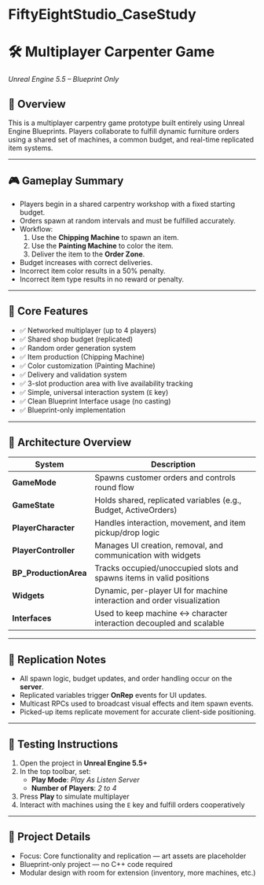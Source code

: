 # FiftyEightStudio\_CaseStudy

# 🛠️ Multiplayer Carpenter Game
*Unreal Engine 5.5 – Blueprint Only*

## 📄 Overview
This is a multiplayer carpentry game prototype built entirely using Unreal Engine Blueprints. Players collaborate to fulfill dynamic furniture orders using a shared set of machines, a common budget, and real-time replicated item systems.

---

## 🎮 Gameplay Summary
- Players begin in a shared carpentry workshop with a fixed starting budget.
- Orders spawn at random intervals and must be fulfilled accurately.
- Workflow:
  1. Use the **Chipping Machine** to spawn an item.
  2. Use the **Painting Machine** to color the item.
  3. Deliver the item to the **Order Zone**.
- Budget increases with correct deliveries.
- Incorrect item color results in a 50% penalty.
- Incorrect item type results in no reward or penalty.

---

## 🧩 Core Features
- ✅ Networked multiplayer (up to 4 players)
- ✅ Shared shop budget (replicated)
- ✅ Random order generation system
- ✅ Item production (Chipping Machine)
- ✅ Color customization (Painting Machine)
- ✅ Delivery and validation system
- ✅ 3-slot production area with live availability tracking
- ✅ Simple, universal interaction system (`E` key)
- ✅ Clean Blueprint Interface usage (no casting)
- ✅ Blueprint-only implementation

---

## 🧠 Architecture Overview
| System         | Description                                                                 |
|----------------|-----------------------------------------------------------------------------|
| **GameMode**   | Spawns customer orders and controls round flow                              |
| **GameState**  | Holds shared, replicated variables (e.g., Budget, ActiveOrders)             |
| **PlayerCharacter** | Handles interaction, movement, and item pickup/drop logic             |
| **PlayerController** | Manages UI creation, removal, and communication with widgets         |
| **BP_ProductionArea** | Tracks occupied/unoccupied slots and spawns items in valid positions |
| **Widgets**    | Dynamic, per-player UI for machine interaction and order visualization      |
| **Interfaces** | Used to keep machine ↔ character interaction decoupled and scalable         |

---

## 🔗 Replication Notes
- All spawn logic, budget updates, and order handling occur on the **server**.
- Replicated variables trigger **OnRep** events for UI updates.
- Multicast RPCs used to broadcast visual effects and item spawn events.
- Picked-up items replicate movement for accurate client-side positioning.

---

## 🧪 Testing Instructions
1. Open the project in **Unreal Engine 5.5+**
2. In the top toolbar, set:
   - **Play Mode**: *Play As Listen Server*
   - **Number of Players**: *2 to 4*
3. Press **Play** to simulate multiplayer
4. Interact with machines using the `E` key and fulfill orders cooperatively

---

## 📁 Project Details
- Focus: Core functionality and replication — art assets are placeholder
- Blueprint-only project — no C++ code required
- Modular design with room for extension (inventory, more machines, etc.)




